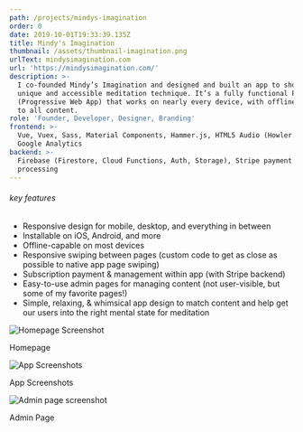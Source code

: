 ```yaml
---
path: /projects/mindys-imagination
order: 0
date: 2019-10-01T19:33:39.135Z
title: Mindy's Imagination
thumbnail: /assets/thumbnail-imagination.png
urlText: mindysimagination.com
url: 'https://mindysimagination.com/'
description: >-
  I co-founded Mindy’s Imagination and designed and built an app to showcase our
  unique and accessible meditation technique. It’s a fully functional PWA
  (Progressive Web App) that works on nearly every device, with offline access
  to all content.
role: 'Founder, Developer, Designer, Branding'
frontend: >-
  Vue, Vuex, Sass, Material Components, Hammer.js, HTML5 Audio (Howler.js),
  Google Analytics
backend: >-
  Firebase (Firestore, Cloud Functions, Auth, Storage), Stripe payment
  processing
---
```

###### key features

* Responsive design for mobile, desktop, and everything in between
* Installable on iOS, Android, and more
* Offline-capable on most devices
* Responsive swiping between pages (custom code to get as close as possible to native app page swiping)
* Subscription payment & management within app (with Stripe backend)
* Easy-to-use admin pages for managing content (not user-visible, but some of my favorite pages!)
* Simple, relaxing, & whimsical app design to match content and help get our users into the right mental state for meditation

![Homepage Screenshot](/assets/homepagesample-9-19.png)

Homepage

![App Screenshots](/assets/appexamplescreensindevices.png "App Screenshots")

App Screenshots

![Admin page screenshot](/assets/screen-shot-2019-09-13-at-2.23.24-pm.png "Admin Page")

Admin Page
